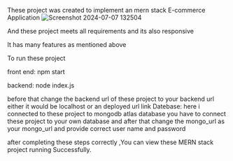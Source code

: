 These project was created to implement an mern stack E-commerce Application
![Screenshot 2024-07-07 132504](https://github.com/adinesh-lab/Shop-plus-plus/assets/124509633/111a3139-54d2-4697-8e0f-0724aa2f13be)

And these project meets all requirements and its also responsive

It has many features as mentioned above 

To run these project 

front end:
npm start

backend:
node index.js


before that change the backend url of these project to your backend url either it would be localhost or an deployed url link 
Datebase:
here i connected to these project to mongodb atlas database 
you have to connect these project to your own database and after that change the mongo_url as your mongo_url
and provide correct user name and password

after completing these steps correctly ,You can view these MERN stack project running Successfully.
